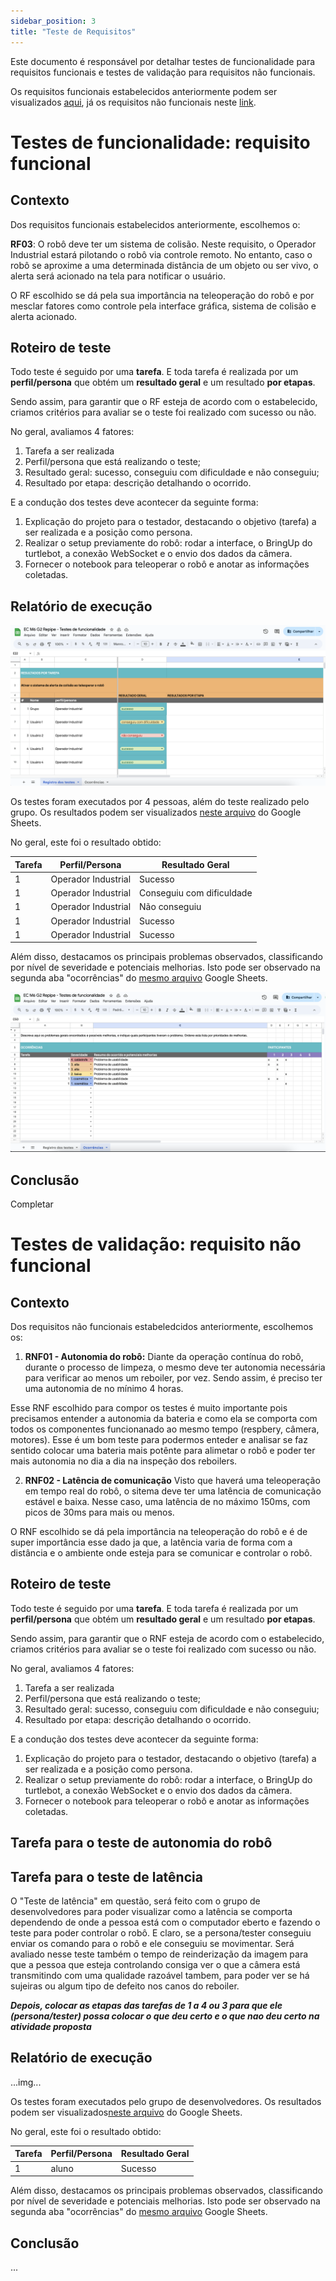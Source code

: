 ```yaml
---
sidebar_position: 3
title: "Teste de Requisitos"
---
```


Este documento é responsável por detalhar testes de funcionalidade para requisitos funcionais e testes de validação para requisitos não funcionais. 

Os requisitos funcionais estabelecidos anteriormente podem ser visualizados [aqui](https://inteli-college.github.io/2024-1B-T08-EC06-G02/sprint_1/programacao/requisitos_funcionais), já os requisitos não funcionais neste [link](https://inteli-college.github.io/2024-1B-T08-EC06-G02/sprint_1/programacao/requisitos_nao_funcionais). 

# Testes de funcionalidade: requisito funcional
## Contexto
Dos requisitos funcionais estabelecidos anteriormente, escolhemos o:

**RF03**: O robô deve ter um sistema de colisão. Neste requisito, o Operador Industrial estará pilotando o robô via controle remoto. No entanto, caso o robô se aproxime a uma determinada distância de um objeto ou ser vivo, o alerta será acionado na tela para notificar o usuário.

O RF escolhido se dá pela sua importância na teleoperação do robô e por mesclar fatores como controle pela interface gráfica, sistema de colisão e alerta acionado. 

## Roteiro de teste
Todo teste é seguido por uma **tarefa**. E toda tarefa é realizada por um **perfil/persona** que obtém um **resultado geral** e um resultado **por etapas**. 

Sendo assim, para garantir que o RF esteja de acordo com o estabelecido, criamos critérios para avaliar se o teste foi realizado com sucesso ou não. 

No geral, avaliamos 4 fatores: 

1. Tarefa a ser realizada
2. Perfil/persona que está realizando o teste;
3. Resultado geral: sucesso, conseguiu com dificuldade e não conseguiu;
4. Resultado por etapa: descrição detalhando o ocorrido.  

E a condução dos testes deve acontecer da seguinte forma:
1. Explicação do projeto para o testador, destacando o objetivo (tarefa) a ser realizada e a posição como persona.
2. Realizar o setup previamente do robô: rodar a interface, o BringUp do turtlebot, a conexão WebSocket e o envio dos dados da câmera.
3. Fornecer o notebook para teleoperar o robô e anotar as informações coletadas. 

## Relatório de execução
![Relatório de execução](../../static/img/sprint_4/testes_rf_registro.png)

Os testes foram executados por 4 pessoas, além do teste realizado pelo grupo. Os resultados podem ser visualizados [neste arquivo](https://docs.google.com/spreadsheets/d/1FnYlsAU4UXWCYReaynA9F_aY9sgXys9OXnpAjph5xss/edit?usp=sharing) do Google Sheets.

No geral, este foi o resultado obtido: 

| Tarefa | Perfil/Persona | Resultado Geral |
|--------|----------------|----------------|
|   1    | Operador Industrial | Sucesso | 
|   1    | Operador Industrial | Conseguiu com dificuldade |
|   1    | Operador Industrial | Não conseguiu |
|   1    | Operador Industrial | Sucesso |
|   1    | Operador Industrial | Sucesso |

Além disso, destacamos os principais problemas observados, classificando por nível de severidade e potenciais melhorias. Isto pode ser observado na segunda aba "ocorrências" do [mesmo arquivo](https://docs.google.com/spreadsheets/d/1FnYlsAU4UXWCYReaynA9F_aY9sgXys9OXnpAjph5xss/edit?usp=sharing)  Google Sheets.

![Relatório de execução](../../static/img/sprint_4/testes_rf_ocorrencias.png)


## Conclusão
Completar

# Testes de validação: requisito não funcional
## Contexto

Dos requisitos não funcionais estabeledcidos anteriormente, escolhemos os:

1. **RNF01 - Autonomia do robô:** Diante da operação contínua do robô, durante o processo de limpeza, o mesmo deve ter autonomia necessária para verificar ao menos um reboiler, por vez. Sendo assim, é preciso ter uma autonomia de no mínimo 4 horas.

Esse RNF escolhido para compor os testes é muito importante pois precisamos entender a autonomia da bateria e como ela se comporta com todos os componentes funcionanado ao mesmo tempo (respbery, câmera, motores). Esse é um bom teste para podermos enteder e analisar se faz sentido colocar uma bateria mais potênte para alimetar o robô e poder ter mais autonomia no dia a dia na inspeção dos reboilers.

2. **RNF02 - Latência de comunicação** Visto que haverá uma teleoperação em tempo real do robô, o sitema deve ter uma latência de comunicação estável e baixa. Nesse caso, uma latência de no máximo 150ms, com picos de 30ms para mais ou menos.

O RNF escolhido se dá pela importância na teleoperação do robô e é de super importância esse dado ja que, a latência varia de forma com a distância e o ambiente onde esteja para se comunicar e controlar o robô.

## Roteiro de teste
Todo teste é seguido por uma **tarefa**. E toda tarefa é realizada por um **perfil/persona** que obtém um **resultado geral** e um resultado **por etapas**. 

Sendo assim, para garantir que o RNF esteja de acordo com o estabelecido, criamos critérios para avaliar se o teste foi realizado com sucesso ou não. 

No geral, avaliamos 4 fatores: 

1. Tarefa a ser realizada
2. Perfil/persona que está realizando o teste;
3. Resultado geral: sucesso, conseguiu com dificuldade e não conseguiu;
4. Resultado por etapa: descrição detalhando o ocorrido.

E a condução dos testes deve acontecer da seguinte forma:
1. Explicação do projeto para o testador, destacando o objetivo (tarefa) a ser realizada e a posição como persona.
2. Realizar o setup previamente do robô: rodar a interface, o BringUp do turtlebot, a conexão WebSocket e o envio dos dados da câmera.
3. Fornecer o notebook para teleoperar o robô e anotar as informações coletadas. 

## Tarefa para o teste de autonomia do robô


## Tarefa para o teste de latência
O "Teste de latência" em questão, será feito com o grupo de desenvolvedores para poder visualizar como a latência se comporta dependendo de onde a pessoa está com o computador eberto e fazendo o teste para poder controlar o robô. E claro, se a persona/tester conseguiu enviar os comando para o robô e ele conseguiu se movimentar.
Será avaliado nesse teste também o tempo de reinderização da imagem para que a pessoa que esteja controlando consiga ver o que a câmera está transmitindo com uma qualidade razoável tambem, para poder ver se há sujeiras ou algum tipo de defeito nos canos do reboiler. 

***Depois, colocar as etapas das tarefas de 1 a 4 ou 3 para que ele (persona/tester) possa colocar o que deu certo e o que nao deu certo na atividade proposta***

## Relatório de execução
...img...

Os testes foram executados pelo grupo de desenvolvedores. Os resultados podem ser visualizados[neste arquivo](https://docs.google.com/spreadsheets/d/1FnYlsAU4UXWCYReaynA9F_aY9sgXys9OXnpAjph5xss/edit?usp=sharing) do Google Sheets.

No geral, este foi o resultado obtido: 

| Tarefa | Perfil/Persona | Resultado Geral |
|--------|----------------|----------------|
|   1    | aluno | Sucesso | 

Além disso, destacamos os principais problemas observados, classificando por nível de severidade e potenciais melhorias. Isto pode ser observado na segunda aba "ocorrências" do [mesmo arquivo](https://docs.google.com/spreadsheets/d/1FnYlsAU4UXWCYReaynA9F_aY9sgXys9OXnpAjph5xss/edit?usp=sharing)  Google Sheets.

## Conclusão
...

